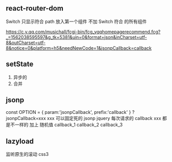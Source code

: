 ## react-router-dom
Switch  只显示符合  path 放入第一个组件
不加  Switch 符合  的所有组件



https://c.y.qq.com/musichall/fcgi-bin/fcg_yqqhomepagerecommend.fcg?_=1562038595597&g_tk=5381&uin=0&format=json&inCharset=utf-8&outCharset=utf-8&notice=0&platform=h5&needNewCode=1&jsonpCallback=callback


## setState
1. 异步的
2. 合并


## jsonp
const OPTION = {
  param:'jsonpCallback',
  prefix:'callback'
}
?jsonpCallback=xxx
xxx  可以固定死的
jsonp  jquery
每次请求的  callback  xxx 都是不一样的  加上 随机值
callback_1
callback_2
callback_3


## lazyload
监听原生的滚动
css3  

